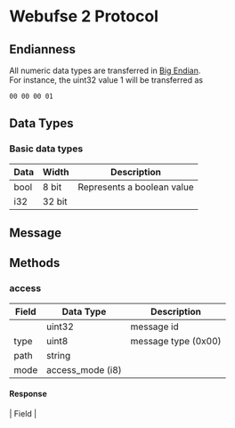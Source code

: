 # Webufse 2 Protocol

## Endianness

All numeric data types are transferred in [Big Endian](https://en.wikipedia.org/wiki/Endianness).  
For instance, the uint32 value 1 will be transferred as

    00 00 00 01

## Data Types

### Basic data types

| Data | Width  | Description |
| ---- | ------ | ----------- |
| bool |  8 bit | Represents a boolean value |
| i32  | 32 bit |

## Message



## Methods

### access

| Field | Data Type        | Description |
| ----- | ---------------- | ----------- |
|       | uint32           | message id  |
| type  | uint8            | message type (0x00) |
| path  | string           | |
| mode  | access_mode (i8) |

#### Response

| Field |